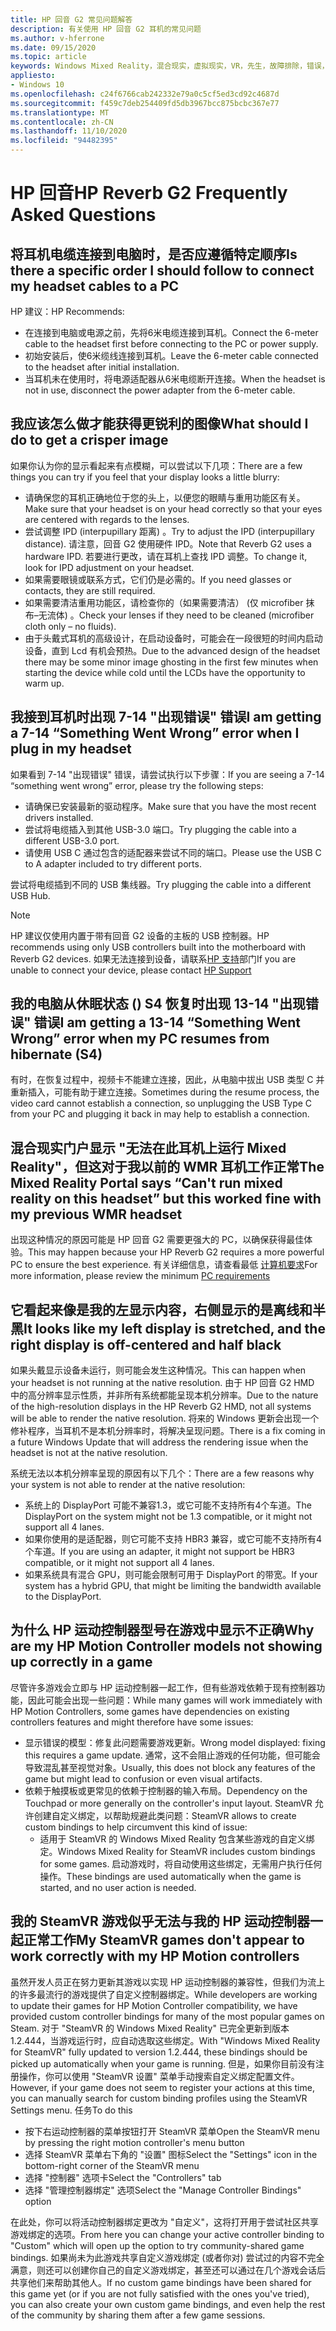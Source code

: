 ```yaml
---
title: HP 回音 G2 常见问题解答
description: 有关使用 HP 回音 G2 耳机的常见问题
ms.author: v-hferrone
ms.date: 09/15/2020
ms.topic: article
keywords: Windows Mixed Reality，混合现实，虚拟现实，VR，先生，故障排除，错误，帮助，支持，性能
appliesto:
- Windows 10
ms.openlocfilehash: c24f6766cab242332e79a0c5cf5ed3cd92c4687d
ms.sourcegitcommit: f459c7deb254409fd5db3967bcc875bcbc367e77
ms.translationtype: MT
ms.contentlocale: zh-CN
ms.lasthandoff: 11/10/2020
ms.locfileid: "94482395"
---
```

# <a name="hp-reverb-g2-frequently-asked-questions"></a><span data-ttu-id="2c2f6-104">HP 回音</span><span class="sxs-lookup"><span data-stu-id="2c2f6-104">HP Reverb G2 Frequently Asked Questions</span></span>

## <a name="is-there-a-specific-order-i-should-follow-to-connect-my-headset-cables-to-a-pc"></a><span data-ttu-id="2c2f6-105">将耳机电缆连接到电脑时，是否应遵循特定顺序</span><span class="sxs-lookup"><span data-stu-id="2c2f6-105">Is there a specific order I should follow to connect my headset cables to a PC</span></span>

<span data-ttu-id="2c2f6-106">HP 建议：</span><span class="sxs-lookup"><span data-stu-id="2c2f6-106">HP Recommends:</span></span>

- <span data-ttu-id="2c2f6-107">在连接到电脑或电源之前，先将6米电缆连接到耳机。</span><span class="sxs-lookup"><span data-stu-id="2c2f6-107">Connect the 6-meter cable to the headset first before connecting to the PC or power supply.</span></span>
- <span data-ttu-id="2c2f6-108">初始安装后，使6米缆线连接到耳机。</span><span class="sxs-lookup"><span data-stu-id="2c2f6-108">Leave the 6-meter cable connected to the headset after initial installation.</span></span>
- <span data-ttu-id="2c2f6-109">当耳机未在使用时，将电源适配器从6米电缆断开连接。</span><span class="sxs-lookup"><span data-stu-id="2c2f6-109">When the headset is not in use, disconnect the power adapter from the 6-meter cable.</span></span>

## <a name="what-should-i-do-to-get-a-crisper-image"></a><span data-ttu-id="2c2f6-110">我应该怎么做才能获得更锐利的图像</span><span class="sxs-lookup"><span data-stu-id="2c2f6-110">What should I do to get a crisper image</span></span>

<span data-ttu-id="2c2f6-111">如果你认为你的显示看起来有点模糊，可以尝试以下几项：</span><span class="sxs-lookup"><span data-stu-id="2c2f6-111">There are a few things you can try if you feel that your display looks a little blurry:</span></span>

- <span data-ttu-id="2c2f6-112">请确保您的耳机正确地位于您的头上，以便您的眼睛与重用功能区有关。</span><span class="sxs-lookup"><span data-stu-id="2c2f6-112">Make sure that your headset is on your head correctly so that your eyes are centered with regards to the lenses.</span></span>
- <span data-ttu-id="2c2f6-113">尝试调整 IPD (interpupillary 距离) 。</span><span class="sxs-lookup"><span data-stu-id="2c2f6-113">Try to adjust the IPD (interpupillary distance).</span></span> <span data-ttu-id="2c2f6-114">请注意，回音 G2 使用硬件 IPD。</span><span class="sxs-lookup"><span data-stu-id="2c2f6-114">Note that Reverb G2 uses a hardware IPD.</span></span> <span data-ttu-id="2c2f6-115">若要进行更改，请在耳机上查找 IPD 调整。</span><span class="sxs-lookup"><span data-stu-id="2c2f6-115">To change it, look for IPD adjustment on your headset.</span></span>
- <span data-ttu-id="2c2f6-116">如果需要眼镜或联系方式，它们仍是必需的。</span><span class="sxs-lookup"><span data-stu-id="2c2f6-116">If you need glasses or contacts, they are still required.</span></span>
- <span data-ttu-id="2c2f6-117">如果需要清洁重用功能区，请检查你的（如果需要清洁） (仅 microfiber 抹布–无流体) 。</span><span class="sxs-lookup"><span data-stu-id="2c2f6-117">Check your lenses if they need to be cleaned (microfiber cloth only – no fluids).</span></span>
- <span data-ttu-id="2c2f6-118">由于头戴式耳机的高级设计，在启动设备时，可能会在一段很短的时间内启动设备，直到 Lcd 有机会预热。</span><span class="sxs-lookup"><span data-stu-id="2c2f6-118">Due to the advanced design of the headset there may be some minor image ghosting in the first few minutes when starting the device while cold until the LCDs have the opportunity to warm up.</span></span>

## <a name="i-am-getting-a-7-14-something-went-wrong-error-when-i-plug-in-my-headset"></a><span data-ttu-id="2c2f6-119">我接到耳机时出现 7-14 "出现错误" 错误</span><span class="sxs-lookup"><span data-stu-id="2c2f6-119">I am getting a 7-14 “Something Went Wrong” error when I plug in my headset</span></span>

<span data-ttu-id="2c2f6-120">如果看到 7-14 "出现错误" 错误，请尝试执行以下步骤：</span><span class="sxs-lookup"><span data-stu-id="2c2f6-120">If you are seeing a 7-14 “something went wrong” error, please try the following steps:</span></span>

- <span data-ttu-id="2c2f6-121">请确保已安装最新的驱动程序。</span><span class="sxs-lookup"><span data-stu-id="2c2f6-121">Make sure that you have the most recent drivers installed.</span></span>
- <span data-ttu-id="2c2f6-122">尝试将电缆插入到其他 USB-3.0 端口。</span><span class="sxs-lookup"><span data-stu-id="2c2f6-122">Try plugging the cable into a different USB-3.0 port.</span></span>
- <span data-ttu-id="2c2f6-123">请使用 USB C 通过包含的适配器来尝试不同的端口。</span><span class="sxs-lookup"><span data-stu-id="2c2f6-123">Please use the USB C to A adapter included to try different ports.</span></span>

<span data-ttu-id="2c2f6-124">尝试将电缆插到不同的 USB 集线器。</span><span class="sxs-lookup"><span data-stu-id="2c2f6-124">Try plugging the cable into a different USB Hub.</span></span>  

> [!NOTE]
> <span data-ttu-id="2c2f6-125">HP 建议仅使用内置于带有回音 G2 设备的主板的 USB 控制器。</span><span class="sxs-lookup"><span data-stu-id="2c2f6-125">HP recommends using only USB controllers built into the motherboard with Reverb G2 devices.</span></span>
> <span data-ttu-id="2c2f6-126">如果无法连接到设备，请联系[HP 支持](https://support.hp.com/us-en)部门</span><span class="sxs-lookup"><span data-stu-id="2c2f6-126">If you are unable to connect your device, please contact [HP Support](https://support.hp.com/us-en)</span></span>

## <a name="i-am-getting-a-13-14-something-went-wrong-error-when-my-pc-resumes-from-hibernate-s4"></a><span data-ttu-id="2c2f6-127">我的电脑从休眠状态 () S4 恢复时出现 13-14 "出现错误" 错误</span><span class="sxs-lookup"><span data-stu-id="2c2f6-127">I am getting a 13-14 “Something Went Wrong” error when my PC resumes from hibernate (S4)</span></span>

<span data-ttu-id="2c2f6-128">有时，在恢复过程中，视频卡不能建立连接，因此，从电脑中拔出 USB 类型 C 并重新插入，可能有助于建立连接。</span><span class="sxs-lookup"><span data-stu-id="2c2f6-128">Sometimes during the resume process, the video card cannot establish a connection, so unplugging the USB Type C from your PC and plugging it back in may help to establish a connection.</span></span>

## <a name="the-mixed-reality-portal-says-cant-run-mixed-reality-on-this-headset-but-this-worked-fine-with-my-previous-wmr-headset"></a><span data-ttu-id="2c2f6-129">混合现实门户显示 "无法在此耳机上运行 Mixed Reality"，但这对于我以前的 WMR 耳机工作正常</span><span class="sxs-lookup"><span data-stu-id="2c2f6-129">The Mixed Reality Portal says “Can't run mixed reality on this headset” but this worked fine with my previous WMR headset</span></span>

<span data-ttu-id="2c2f6-130">出现这种情况的原因可能是 HP 回音 G2 需要更强大的 PC，以确保获得最佳体验。</span><span class="sxs-lookup"><span data-stu-id="2c2f6-130">This may happen because your HP Reverb G2 requires a more powerful PC to ensure the best experience.</span></span> <span data-ttu-id="2c2f6-131">有关详细信息，请查看最低 [计算机要求](windows-mixed-reality-minimum-pc-hardware-compatibility-guidelines.md)</span><span class="sxs-lookup"><span data-stu-id="2c2f6-131">For more information, please review the minimum [PC requirements](windows-mixed-reality-minimum-pc-hardware-compatibility-guidelines.md)</span></span>

## <a name="it-looks-like-my-left-display-is-stretched-and-the-right-display-is-off-centered-and-half-black"></a><span data-ttu-id="2c2f6-132">它看起来像是我的左显示内容，右侧显示的是离线和半黑</span><span class="sxs-lookup"><span data-stu-id="2c2f6-132">It looks like my left display is stretched, and the right display is off-centered and half black</span></span>

<span data-ttu-id="2c2f6-133">如果头戴显示设备未运行，则可能会发生这种情况。</span><span class="sxs-lookup"><span data-stu-id="2c2f6-133">This can happen when your headset is not running at the native resolution.</span></span> <span data-ttu-id="2c2f6-134">由于 HP 回音 G2 HMD 中的高分辨率显示性质，并非所有系统都能呈现本机分辨率。</span><span class="sxs-lookup"><span data-stu-id="2c2f6-134">Due to the nature of the high-resolution displays in the HP Reverb G2 HMD, not all systems will be able to render the native resolution.</span></span> <span data-ttu-id="2c2f6-135">将来的 Windows 更新会出现一个修补程序，当耳机不是本机分辨率时，将解决呈现问题。</span><span class="sxs-lookup"><span data-stu-id="2c2f6-135">There is a fix coming in a future Windows Update that will address the rendering issue when the headset is not at the native resolution.</span></span>

<span data-ttu-id="2c2f6-136">系统无法以本机分辨率呈现的原因有以下几个：</span><span class="sxs-lookup"><span data-stu-id="2c2f6-136">There are a few reasons why your system is not able to render at the native resolution:</span></span>

- <span data-ttu-id="2c2f6-137">系统上的 DisplayPort 可能不兼容1.3，或它可能不支持所有4个车道。</span><span class="sxs-lookup"><span data-stu-id="2c2f6-137">The DisplayPort on the system might not be 1.3 compatible, or it might not support all 4 lanes.</span></span>
- <span data-ttu-id="2c2f6-138">如果你使用的是适配器，则它可能不支持 HBR3 兼容，或它可能不支持所有4个车道。</span><span class="sxs-lookup"><span data-stu-id="2c2f6-138">If you are using an adapter, it might not support be HBR3 compatible, or it might not support all 4 lanes.</span></span>
- <span data-ttu-id="2c2f6-139">如果系统具有混合 GPU，则可能会限制可用于 DisplayPort 的带宽。</span><span class="sxs-lookup"><span data-stu-id="2c2f6-139">If your system has a hybrid GPU, that might be limiting the bandwidth available to the DisplayPort.</span></span>

## <a name="why-are-my-hp-motion-controller-models-not-showing-up-correctly-in-a-game"></a><span data-ttu-id="2c2f6-140">为什么 HP 运动控制器型号在游戏中显示不正确</span><span class="sxs-lookup"><span data-stu-id="2c2f6-140">Why are my HP Motion Controller models not showing up correctly in a game</span></span>

<span data-ttu-id="2c2f6-141">尽管许多游戏会立即与 HP 运动控制器一起工作，但有些游戏依赖于现有控制器功能，因此可能会出现一些问题：</span><span class="sxs-lookup"><span data-stu-id="2c2f6-141">While many games will work immediately with HP Motion Controllers, some games have dependencies on existing controllers features and might therefore have some issues:</span></span>

- <span data-ttu-id="2c2f6-142">显示错误的模型：修复此问题需要游戏更新。</span><span class="sxs-lookup"><span data-stu-id="2c2f6-142">Wrong model displayed: fixing this requires a game update.</span></span> <span data-ttu-id="2c2f6-143">通常，这不会阻止游戏的任何功能，但可能会导致混乱甚至视觉对象。</span><span class="sxs-lookup"><span data-stu-id="2c2f6-143">Usually, this does not block any features of the game but might lead to confusion or even visual artifacts.</span></span>
- <span data-ttu-id="2c2f6-144">依赖于触摸板或更常见的依赖于控制器的输入布局。</span><span class="sxs-lookup"><span data-stu-id="2c2f6-144">Dependency on the Touchpad or more generally on the controller's input layout.</span></span> <span data-ttu-id="2c2f6-145">SteamVR 允许创建自定义绑定，以帮助规避此类问题：</span><span class="sxs-lookup"><span data-stu-id="2c2f6-145">SteamVR allows to create custom bindings to help circumvent this kind of issue:</span></span>
    - <span data-ttu-id="2c2f6-146">适用于 SteamVR 的 Windows Mixed Reality 包含某些游戏的自定义绑定。</span><span class="sxs-lookup"><span data-stu-id="2c2f6-146">Windows Mixed Reality for SteamVR includes custom bindings for some games.</span></span> <span data-ttu-id="2c2f6-147">启动游戏时，将自动使用这些绑定，无需用户执行任何操作。</span><span class="sxs-lookup"><span data-stu-id="2c2f6-147">These bindings are used automatically when the game is started, and no user action is needed.</span></span>

## <a name="my-steamvr-games-dont-appear-to-work-correctly-with-my-hp-motion-controllers"></a><span data-ttu-id="2c2f6-148">我的 SteamVR 游戏似乎无法与我的 HP 运动控制器一起正常工作</span><span class="sxs-lookup"><span data-stu-id="2c2f6-148">My SteamVR games don't appear to work correctly with my HP Motion controllers</span></span>

<span data-ttu-id="2c2f6-149">虽然开发人员正在努力更新其游戏以实现 HP 运动控制器的兼容性，但我们为流上的许多最流行的游戏提供了自定义控制器绑定。</span><span class="sxs-lookup"><span data-stu-id="2c2f6-149">While developers are working to update their games for HP Motion Controller compatibility, we have provided custom controller bindings for many of the most popular games on Steam.</span></span> <span data-ttu-id="2c2f6-150">对于 "SteamVR 的 Windows Mixed Reality" 已完全更新到版本1.2.444，当游戏运行时，应自动选取这些绑定。</span><span class="sxs-lookup"><span data-stu-id="2c2f6-150">With "Windows Mixed Reality for SteamVR" fully updated to version 1.2.444, these bindings should be picked up automatically when your game is running.</span></span> <span data-ttu-id="2c2f6-151">但是，如果你目前没有注册操作，你可以使用 "SteamVR 设置" 菜单手动搜索自定义绑定配置文件。</span><span class="sxs-lookup"><span data-stu-id="2c2f6-151">However, if your game does not seem to register your actions at this time, you can manually search for custom binding profiles using the SteamVR Settings menu.</span></span>
<span data-ttu-id="2c2f6-152">任务</span><span class="sxs-lookup"><span data-stu-id="2c2f6-152">To do this</span></span>

- <span data-ttu-id="2c2f6-153">按下右运动控制器的菜单按钮打开 SteamVR 菜单</span><span class="sxs-lookup"><span data-stu-id="2c2f6-153">Open the SteamVR menu by pressing the right motion controller's menu button</span></span>
- <span data-ttu-id="2c2f6-154">选择 SteamVR 菜单右下角的 "设置" 图标</span><span class="sxs-lookup"><span data-stu-id="2c2f6-154">Select the "Settings" icon in the bottom-right corner of the SteamVR menu</span></span>
- <span data-ttu-id="2c2f6-155">选择 "控制器" 选项卡</span><span class="sxs-lookup"><span data-stu-id="2c2f6-155">Select the "Controllers" tab</span></span>
- <span data-ttu-id="2c2f6-156">选择 "管理控制器绑定" 选项</span><span class="sxs-lookup"><span data-stu-id="2c2f6-156">Select the "Manage Controller Bindings" option</span></span>

<span data-ttu-id="2c2f6-157">在此处，你可以将活动控制器绑定更改为 "自定义"，这将打开用于尝试社区共享游戏绑定的选项。</span><span class="sxs-lookup"><span data-stu-id="2c2f6-157">From here you can change your active controller binding to "Custom" which will open up the option to try community-shared game bindings.</span></span>
<span data-ttu-id="2c2f6-158">如果尚未为此游戏共享自定义游戏绑定 (或者你对) 尝试过的内容不完全满意，则还可以创建你自己的自定义游戏绑定，甚至还可以通过在几个游戏会话后共享他们来帮助其他人。</span><span class="sxs-lookup"><span data-stu-id="2c2f6-158">If no custom game bindings have been shared for this game yet (or if you are not fully satisfied with the ones you've tried), you can also create your own custom game bindings, and even help the rest of the community by sharing them after a few game sessions.</span></span>